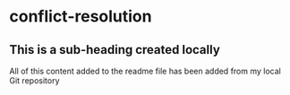 # conflict-resolution

## This is a sub-heading created locally

All of this content added to the readme file has been added from my local Git repository
